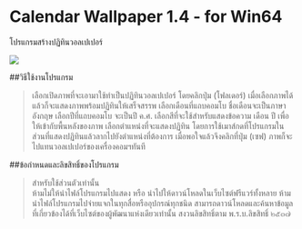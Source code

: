 # Calendar Wallpaper 1.4 - for Win64

โปรแกรมสร้างปฏิทินวอลเปเปอร์

<image src="CalWall.png">

##วิธีใช้งานโปรแกรม

> เลือกเปิดภาพที่จะเอามาใช้ทำเป็นปฏิทินวอลเปเปอร์ โดยคลิกปุ่ม (โฟลเดอร์) เมื่อเลือกภาพได้แล้วก็จะแสดงภาพพร้อมปฏิทินให้เสร็จสรรพ
> เลือกเดือนที่แถบคอมโบ ชื่อเดือนจะเป็นภาษาอังกฤษ
> เลือกปีที่แถบคอมโบ จะเป็นปี ค.ศ.
> เลือกสีที่จะใช้สำหรับแสดงข้อความ เดือน ปี เพื่อให้เข้ากับพื้นหลังของภาพ
> เลือกตำแหน่งที่จะแสดงปฏิทิน โดยการใช้เมาส์กดที่โปรแกรมในส่วนที่แสดงปฏิทินแล้วลากไปยังตำแหน่งที่ต้องการ
> เมื่อพอใจแล้วจึงคลิกที่ปุ่ม (เซฟ) ภาพก็จะไปแทนวอลเปเปอร์ของเครื่องคอมฯทันที

##ข้อกำหนดและลิขสิทธิ์ของโปรแกรม

> สำหรับใช้ส่วนตัวเท่านั้น  
> ห้ามไม่ให้นำไฟล์โปรแกรมไปแสดง หรือ นำไปให้ดาวน์โหลดในเว็บไซต์ฟรีแวร์ทั้งหลาย
> ห้ามนำไฟล์โปรแกรมไปจ่ายแจกในทุกสื่อหรืออุปกรณ์ทุกชนิด
> สามารถดาวน์โหลดและค้นหาข้อมูลที่เกี่ยวข้องได้ที่เว็บไซต์ของผู้พัฒนาแห่งเดียวเท่านั้น
> สงวนลิขสิทธิ์ตาม พ.ร.บ.ลิขสิทธิ์ ๒๕๓๗
